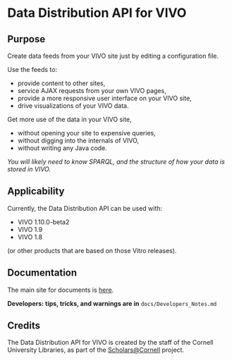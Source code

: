 # Data Distribution API for VIVO

## Purpose

Create data feeds from your VIVO site just by editing a configuration file. 

Use the feeds to:

* provide content to other sites,
* service AJAX requests from your own VIVO pages,
* provide a more responsive user interface on your VIVO site, 
* drive visualizations of your VIVO data.

Get more use of the data in your VIVO site,

* without opening your site to expensive queries,
* without digging into the internals of VIVO,
* without writing any Java code.

_You will likely need to know SPARQL, and the structure of how your data is stored in VIVO._

## Applicability

Currently, the Data Distribution API can be used with:

* VIVO 1.10.0-beta2 
* VIVO 1.9 
* VIVO 1.8 

(or other products that are based on those Vitro releases).

## Documentation

The main site for documents is [here](https://cul-it.github.io/vivo-data-distribution-api).

**Developers: tips, tricks, and warnings are in** `docs/Developers_Notes.md`

## Credits
The Data Distribution API for VIVO is created by the staff of the Cornell University Libraries, 
as part of the [Scholars@Cornell](http://scholars.cornell.edu) project.
